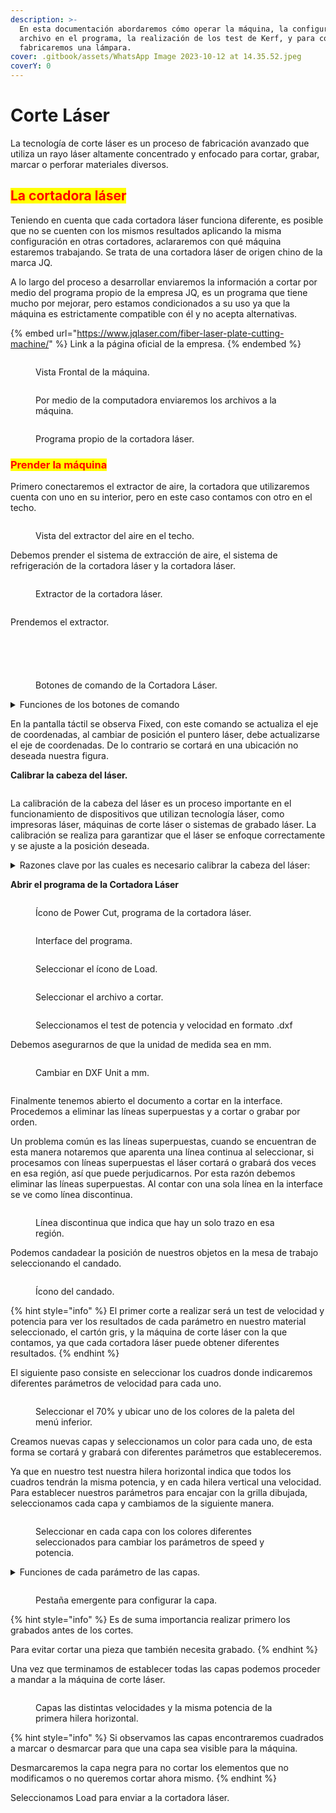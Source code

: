 ```yaml
---
description: >-
  En esta documentación abordaremos cómo operar la máquina, la configuración del
  archivo en el programa, la realización de los test de Kerf, y para concluir,
  fabricaremos una lámpara.
cover: .gitbook/assets/WhatsApp Image 2023-10-12 at 14.35.52.jpeg
coverY: 0
---
```


# Corte Láser

La tecnología de corte láser es un proceso de fabricación avanzado que utiliza un rayo láser altamente concentrado y enfocado para cortar, grabar, marcar o perforar materiales diversos.

## <mark style="color:red;">La cortadora láser</mark>

Teniendo en cuenta que cada cortadora láser funciona diferente, es posible que no se cuenten con los mismos resultados aplicando la misma configuración en otras cortadores, aclararemos con qué máquina estaremos trabajando. Se trata de una cortadora láser de origen chino de la marca JQ.

A lo largo del proceso a desarrollar enviaremos la información a cortar por medio del programa propio de la empresa JQ, es un programa que tiene mucho por mejorar, pero estamos condicionados a su uso ya que la máquina es estrictamente compatible con él y no acepta alternativas.

{% embed url="https://www.jqlaser.com/fiber-laser-plate-cutting-machine/" %}
Link a la página oficial de la empresa.
{% endembed %}

<figure><img src=".gitbook/assets/WhatsApp Image 2023-10-12 at 14.35.52.jpeg" alt=""><figcaption><p>Vista Frontal de la máquina.</p></figcaption></figure>

<figure><img src=".gitbook/assets/WhatsApp Image 2023-10-19 at 14.31.07.jpeg" alt=""><figcaption><p>Por medio de la computadora enviaremos los archivos a la máquina.</p></figcaption></figure>

<figure><img src=".gitbook/assets/WhatsApp Image 2023-10-19 at 14.30.59 (1).jpeg" alt=""><figcaption><p>Programa propio de la cortadora láser.</p></figcaption></figure>

### <mark style="color:red;">Prender la máquina</mark>

Primero conectaremos el extractor de aire, la cortadora que utilizaremos cuenta con uno en su interior, pero en este caso contamos con otro en el techo.

<figure><img src=".gitbook/assets/WhatsApp Image 2023-10-12 at 14.35.48.jpeg" alt=""><figcaption><p>Vista del extractor del aire en el techo.</p></figcaption></figure>

Debemos prender el sistema de extracción de aire, el sistema de refrigeración de la cortadora láser y la cortadora láser.



<div>

<figure><img src=".gitbook/assets/WhatsApp Image 2023-10-12 at 14.35.48 (2).jpeg" alt=""><figcaption><p>Extractor de la cortadora láser.</p></figcaption></figure>

 

<figure><img src=".gitbook/assets/WhatsApp Image 2023-10-19 at 14.31.02.jpeg" alt=""><figcaption></figcaption></figure>

</div>

Prendemos el extractor.

<div>

<figure><img src=".gitbook/assets/WhatsApp Image 2023-10-12 at 14.35.45.jpeg" alt=""><figcaption></figcaption></figure>

 

<figure><img src=".gitbook/assets/WhatsApp Image 2023-10-12 at 14.35.46 (1).jpeg" alt=""><figcaption></figcaption></figure>

</div>

<div>

<figure><img src=".gitbook/assets/WhatsApp Image 2023-10-19 at 14.30.59.jpeg" alt=""><figcaption></figcaption></figure>

 

<figure><img src=".gitbook/assets/WhatsApp Image 2023-10-19 at 14.31.00 (2).jpeg" alt=""><figcaption></figcaption></figure>

</div>

<figure><img src=".gitbook/assets/WhatsApp Image 2023-10-19 at 14.30.49 (1).jpeg" alt=""><figcaption><p>Botones de comando de la Cortadora Láser.</p></figcaption></figure>

<details>

<summary>Funciones de los botones de comando</summary>

**Flechas**

Mover el láser de dirección.

**File**

Acceder a los archivos cargados anteriormente.

**Laser**

Señala la posición exacta del puntero láser, marcando el punto en que se encuentra.

![](<.gitbook/assets/image (19) (1).png>)

**Frame**

Dibuja un recuadro si marcar con el láser para saber dónde se realizará el dibujo.

Puede ser muy útil antes de marcar en u lugar equivocado de haberse olvidado actualizar el eje de coordenada.

**Botón Verde**

Iniciar la operación.

**Botón Rojo**

Parar la operación.

</details>

En la pantalla táctil se observa Fixed, con este comando se actualiza el eje de coordenadas, al cambiar de posición el puntero láser, debe actualizarse el eje de coordenadas. De lo contrario se cortará en una ubicación no deseada nuestra figura.

**Calibrar la cabeza del láser.**

<figure><img src=".gitbook/assets/WhatsApp Image 2023-10-19 at 14.30.56 (1).jpeg" alt=""><figcaption></figcaption></figure>

La calibración de la cabeza del láser es un proceso importante en el funcionamiento de dispositivos que utilizan tecnología láser, como impresoras láser, máquinas de corte láser o sistemas de grabado láser. La calibración se realiza para garantizar que el láser se enfoque correctamente y se ajuste a la posición deseada.&#x20;

<details>

<summary>Razones clave por las cuales es necesario calibrar la cabeza del láser:</summary>

* Precisión y calidad de salida: La calibración asegura que el láser apunte con precisión a los puntos o líneas deseados en el material de trabajo. Esto es crucial para mantener la calidad y la precisión de la salida, como la impresión, el corte o el grabado.

<!---->

* Evitar daños: Un láser mal calibrado puede causar daños a la máquina, al material o incluso representar un riesgo para la seguridad. La calibración adecuada garantiza que el láser se mantenga dentro de los límites de seguridad y no cause daños no deseados.

<!---->

* Alineación: En muchas aplicaciones, es fundamental que el láser esté alineado de manera precisa con respecto al material de trabajo. La calibración permite lograr esta alineación, lo que es especialmente importante en máquinas de corte y grabado láser.

<!---->

* Consistencia: La calibración regular ayuda a mantener la consistencia en la calidad de producción. Asegura que el láser produzca resultados consistentes a lo largo del tiempo y a lo largo de múltiples trabajos.

<!---->

* Corrección de errores: Con el tiempo, la alineación y la precisión del láser pueden desviarse debido al uso y al desgaste. La calibración permite corregir cualquier desviación o error que pueda surgir.

<!---->

* Optimización de recursos: La calibración también puede ayudar a optimizar el uso de recursos, como la energía del láser y el tiempo de producción. Un láser bien calibrado utiliza sus recursos de manera más eficiente.

<!---->

* Cumplimiento de normativas y estándares: En algunas industrias y aplicaciones, existen normativas y estándares específicos que requieren una calibración periódica de las máquinas láser. Esto es especialmente importante en aplicaciones médicas o aeroespaciales.







</details>

**Abrir el programa de la Cortadora Láser**

<figure><img src=".gitbook/assets/WhatsApp Image 2023-10-12 at 14.35.42 (2).jpeg" alt=""><figcaption><p>Ícono de Power Cut, programa de la cortadora láser.</p></figcaption></figure>

<figure><img src=".gitbook/assets/WhatsApp Image 2023-10-12 at 14.35.42 (1) (1).jpeg" alt=""><figcaption><p>Interface del programa.</p></figcaption></figure>

<figure><img src=".gitbook/assets/image (66).png" alt=""><figcaption><p>Seleccionar el ícono de Load.</p></figcaption></figure>

<figure><img src=".gitbook/assets/WhatsApp Image 2023-10-19 at 14.30.53.jpeg" alt=""><figcaption><p>Seleccionar el archivo a cortar.</p></figcaption></figure>

<figure><img src=".gitbook/assets/WhatsApp Image 2023-10-19 at 14.30.53 (3).jpeg" alt=""><figcaption><p>Seleccionamos el test de potencia y velocidad en formato .dxf</p></figcaption></figure>

Debemos asegurarnos de que la unidad de medida sea en mm.

<figure><img src=".gitbook/assets/image (67).png" alt=""><figcaption><p>Cambiar en DXF Unit a mm.</p></figcaption></figure>

<figure><img src=".gitbook/assets/image (68).png" alt=""><figcaption></figcaption></figure>

Finalmente tenemos abierto el documento a cortar en la interface. Procedemos a eliminar las líneas superpuestas y a cortar o grabar por orden.

Un problema común es las líneas superpuestas, cuando se encuentran de esta manera notaremos que aparenta una línea continua al seleccionar, si procesamos con líneas superpuestas el láser cortará o grabará dos veces en esa región, así que puede perjudicarnos. Por esta razón debemos eliminar las líneas superpuestas. Al contar con una sola línea en la interface se ve como línea discontinua.

<figure><img src=".gitbook/assets/image (69).png" alt=""><figcaption><p>Línea discontinua que indica que hay un solo trazo en esa región.</p></figcaption></figure>

Podemos candadear la posición de nuestros objetos en la mesa de trabajo seleccionando el candado.

<figure><img src=".gitbook/assets/image (70).png" alt=""><figcaption><p>Ícono del candado.</p></figcaption></figure>

{% hint style="info" %}
El primer corte a realizar será un test de velocidad y potencia para ver los resultados de cada parámetro en nuestro material seleccionado, el cartón gris, y la máquina de corte láser con la que contamos, ya que cada cortadora láser puede obtener diferentes resultados.&#x20;
{% endhint %}

El siguiente paso consiste en seleccionar los cuadros donde indicaremos diferentes parámetros de velocidad para cada uno.

<figure><img src=".gitbook/assets/image (71).png" alt=""><figcaption><p>Seleccionar el 70% y ubicar uno de los colores de la paleta del menú inferior.</p></figcaption></figure>

Creamos nuevas capas y seleccionamos un color para cada uno, de esta forma se cortará y grabará con diferentes parámetros que estableceremos.

Ya que en nuestro test nuestra hilera horizontal indica que todos los cuadros  tendrán la misma potencia, y en cada hilera vertical una velocidad. Para establecer nuestros parámetros para encajar con la grilla dibujada, seleccionamos cada capa y cambiamos de la siguiente manera.

<figure><img src=".gitbook/assets/image (1) (1) (1) (1).png" alt=""><figcaption><p>Seleccionar en cada capa con los colores diferentes seleccionados para cambiar los parámetros de speed y potencia.   </p></figcaption></figure>

<details>

<summary>Funciones de cada parámetro de las capas.</summary>

**Work Mode:** Se selecciona el tipo de trabajo, si será corte (cut) o grabado (engraving).&#x20;

**Speed:** Ajusta la velocidad de corte.

**Acceleration:** Ajusta la aceleración de corte, no se suele modificar.

Laser 1: Ajusta la potencia del corte.

Laser 2: En este caso contamos con un solo láser, pero en caso de contar con dos, este parámetro indica la potencia del segundo láser.

Igual sin contar con dos láseres introduciremos el mismo parámetro de potencia en Laser 2 igualmente.

**Engraving:** Establece la distancia entre cada línea en el grabado.

</details>

<figure><img src=".gitbook/assets/image (92).png" alt=""><figcaption><p>Pestaña emergente para configurar la capa.</p></figcaption></figure>

{% hint style="info" %}
Es de suma importancia realizar primero los grabados antes de los cortes.

Para evitar cortar una pieza que también necesita grabado.
{% endhint %}

Una vez que terminamos de establecer todas las capas podemos proceder a mandar a la máquina de corte láser.

<figure><img src=".gitbook/assets/image (93).png" alt=""><figcaption><p>Capas las distintas velocidades y la misma potencia de la primera hilera horizontal.</p></figcaption></figure>

{% hint style="info" %}
Si observamos las capas encontraremos cuadrados a marcar o desmarcar para que una capa sea visible para la máquina.

Desmarcaremos la capa negra para no cortar los elementos que no modificamos o no queremos cortar ahora mismo.
{% endhint %}

&#x20; Seleccionamos Load para enviar a la cortadora láser.



